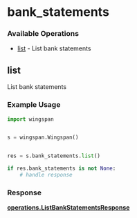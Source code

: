 # bank_statements

### Available Operations

* [list](#list) - List bank statements

## list

List bank statements

### Example Usage

```python
import wingspan


s = wingspan.Wingspan()


res = s.bank_statements.list()

if res.bank_statements is not None:
    # handle response
```


### Response

**[operations.ListBankStatementsResponse](../../models/operations/listbankstatementsresponse.md)**

